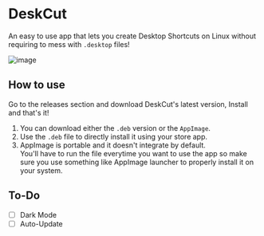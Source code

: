 # DeskCut
An easy to use app that lets you create Desktop Shortcuts on Linux without requiring to mess with `.desktop` files!

![image](https://user-images.githubusercontent.com/25067102/152531646-1988e573-bd4d-495b-8d63-de00a3905c29.png)

## How to use

Go to the releases section and download DeskCut's latest version, Install and that's it!

1. You can download either the `.deb` version or the `AppImage`.   
2. Use the `.deb` file to directly install it using your store app.   
3. AppImage is portable and it doesn't integrate by default.   
You'll have to run the file everytime you want to use the app so make sure you use something like AppImage launcher to properly install it on your system. 

## To-Do

- [ ] Dark Mode
- [ ] Auto-Update
